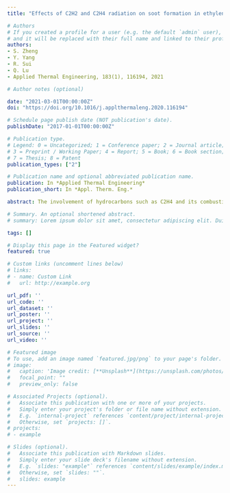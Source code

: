 ```yaml
---
title: "Effects of C2H2 and C2H4 radiation on soot formation in ethylene/air diffusion flames"

# Authors
# If you created a profile for a user (e.g. the default `admin` user), write the username (folder name) here 
# and it will be replaced with their full name and linked to their profile.
authors:
- S. Zheng
- Y. Yang
- R. Sui
- Q. Lu
- Applied Thermal Engineering, 183(1), 116194, 2021

# Author notes (optional)

date: "2021-03-01T00:00:00Z"
doi: "https://doi.org/10.1016/j.applthermaleng.2020.116194"

# Schedule page publish date (NOT publication's date).
publishDate: "2017-01-01T00:00:00Z"

# Publication type.
# Legend: 0 = Uncategorized; 1 = Conference paper; 2 = Journal article;
# 3 = Preprint / Working Paper; 4 = Report; 5 = Book; 6 = Book section;
# 7 = Thesis; 8 = Patent
publication_types: ["2"]

# Publication name and optional abbreviated publication name.
publication: In *Applied Thermal Engineering*
publication_short: In *Appl. Therm. Eng.*

abstract: The involvement of hydrocarbons such as C2H4 and its combustion intermediate species C2H2 in thermal radi- ation has not been accounted in the numerical simulations of literature studies, which may in turn cause errors in estimating the soot formation processes. Numerical calculations were conducted using detailed gas-phase chemistry and thermal and transport properties in laminar coflow ethylene/air diffusion flames. The SNBCK model parameters for C2H2 and C2H4 were generated based on HITRAN database. The results show that the position of soot formation is affected by the radiation absorption of C2H4 at low temperatures and the radiation emission of C2H2 at high temperatures. The maximum C2H2/C2H4 radiation effect is 9.46% for air condition case and 9.87% for oxygen-enriched case. The height corresponding to the maximum soot volumetric fraction in- creases for the air condition while it decreases for the oxygen-enriched condition when the radiation effect is considered. The calculations reproduced well the experimental data of soot volumetric fraction in the literature and the numerical results were improved by 10.4% when considering the C2H2/C2H4 radiation. The results indicate that the radiation heat transfer of C2H2 and C2H4 needs to be taken into account in the numerical modeling of the ethylene/air diffusion flames.

# Summary. An optional shortened abstract.
# summary: Lorem ipsum dolor sit amet, consectetur adipiscing elit. Duis posuere tellus ac convallis placerat. Proin tincidunt magna sed ex sollicitudin condimentum.

tags: []

# Display this page in the Featured widget?
featured: true

# Custom links (uncomment lines below)
# links:
# - name: Custom Link
#   url: http://example.org

url_pdf: ''
url_code: ''
url_dataset: ''
url_poster: ''
url_project: ''
url_slides: ''
url_source: ''
url_video: ''

# Featured image
# To use, add an image named `featured.jpg/png` to your page's folder. 
# image:
#   caption: 'Image credit: [**Unsplash**](https://unsplash.com/photos/pLCdAaMFLTE)'
#   focal_point: ""
#   preview_only: false

# Associated Projects (optional).
#   Associate this publication with one or more of your projects.
#   Simply enter your project's folder or file name without extension.
#   E.g. `internal-project` references `content/project/internal-project/index.md`.
#   Otherwise, set `projects: []`.
# projects:
# - example

# Slides (optional).
#   Associate this publication with Markdown slides.
#   Simply enter your slide deck's filename without extension.
#   E.g. `slides: "example"` references `content/slides/example/index.md`.
#   Otherwise, set `slides: ""`.
#   slides: example
---
```


